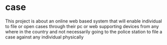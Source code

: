 # case
This project is about an online web based system that will enable individual to file or open cases through their pc or web supporting devices from any where in the country and not necessarily going to the police station to file a case against any individual physically 
